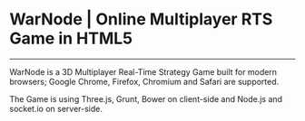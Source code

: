 <h1>WarNode | Online Multiplayer RTS Game in HTML5</h1>
<hr/>
<p>WarNode is a 3D Multiplayer Real-Time Strategy Game built for modern browsers; Google Chrome, Firefox, Chromium and Safari are supported.</p>
<p>The Game is using Three.js, Grunt, Bower on client-side and Node.js and socket.io on server-side.</p>
